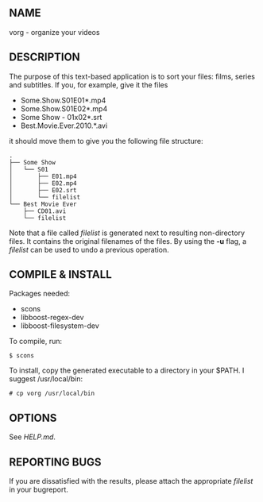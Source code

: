 ## NAME ##
vorg - organize your videos

## DESCRIPTION ##
The purpose of this text-based application is to sort your files: films, series and subtitles. If you, for example, give it the files
 - Some.Show.S01E01*.mp4
 - Some.Show.S01E02*.mp4
 - Some Show - 01x02*.srt
 - Best.Movie.Ever.2010.*.avi

it should move them to give you the following file structure:

	.
	├── Some Show
	│   └── S01
	│       ├── E01.mp4
	│       ├── E02.mp4
	│       ├── E02.srt
	│       └── filelist
	└── Best Movie Ever
		├── CD01.avi
		└── filelist
Note that a file called *filelist* is generated next to resulting non-directory files. It contains the original filenames of the files. By using the **-u** flag, a *filelist* can be used to undo a previous operation.

## COMPILE & INSTALL ##
Packages needed:

 - scons
 - libboost-regex-dev
 - libboost-filesystem-dev
	
To compile, run:

	$ scons

To install, copy the generated executable to a directory in your $PATH. I suggest /usr/local/bin:

	# cp vorg /usr/local/bin

## OPTIONS ##
See *HELP.md*.

## REPORTING BUGS ##
If you are dissatisfied with the results, please attach the appropriate *filelist* in your bugreport.
